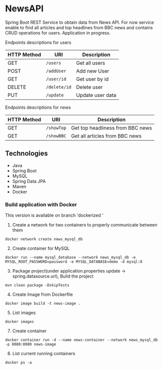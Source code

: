 # NewsAPI
Spring Boot REST Service to obtain data from News API.
For now service enable to find all articles and top headlines from BBC news and contains CRUD operations for users.
Application in progress.

Endpoints descriptions for users

| HTTP Method | URI |Description |
| --- | --- | --- |
| GET | `/users` | Get all users |
| POST | `/addUser` | Add new User |
| GET | `/user/id` | Get user by id|
| DELETE | `/delete/id` | Delete user|
| PUT | `/update` | Update user data|

Endpoints descriptions for news

| HTTP Method | URI |Description |
| --- | --- | --- |
| GET | `/showTop` | Get top headliness from BBC news|
| GET | `/showBBC` | Get all articles from BBC news|


## Technologies
* Java
* Spring Boot
* MySQL
* Spring Data JPA
* Maven
* Docker

### Build application with Docker
This version is available on  branch 'dockerized '

1. Create a network for two containers to properly communicate between them
```
docker network create news_mysql_db
```
2. Create container for MySQL
```
docker run --name mysql_database --network news_mysql_db -e MYSQL_ROOT_PASSWORD=password -e MYSQL_DATABASE=demo -d mysql:8
```
3. Package project(under application.properties update -> spring.datasource.url), Build the project
```
mvn clean package -DskipTests
```
4. Create Image from Dockerfile 
```
docker image build -t news-image .
```
5. List images 
```
docker images
```
7. Create container
```
docker container run -d --name news-container --network news_mysql_db -p 8080:8080 news-image
```
8. List current running containers
```
docker ps -a
```


